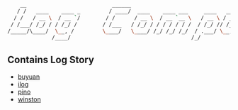 ```bash
    __                           ______                                                  
   / /   ____    ____ _         / ____/  ____    ____ ___     ____   ____ _   _____  ___ 
  / /   / __ \  / __ `/        / /      / __ \  / __ `__ \   / __ \ / __ `/  / ___/ / _ \
 / /___/ /_/ / / /_/ /        / /___   / /_/ / / / / / / /  / /_/ // /_/ /  / /    /  __/
/_____/\____/  \__, /         \____/   \____/ /_/ /_/ /_/  / .___/ \__,_/  /_/     \___/ 
              /____/                                      /_/                            

```

## Contains Log Story

* [buyuan](https://github.com/trentm/node-bunyan)
* [ilog](https://github.com/teambition/ilog)
* [pino](https://github.com/pinojs/pino)
* [winston](https://github.com/winstonjs/winston)
